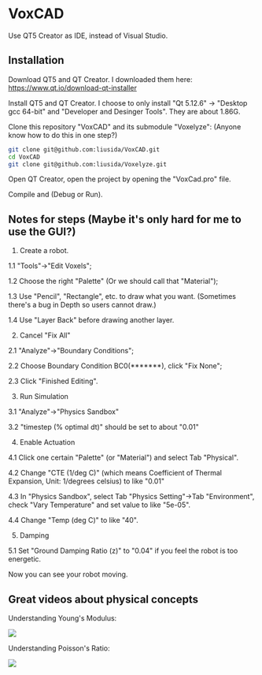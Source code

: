 # VoxCAD

Use QT5 Creator as IDE, instead of Visual Studio.

## Installation

Download QT5 and QT Creator. I downloaded them here: https://www.qt.io/download-qt-installer

Install QT5 and QT Creator. I choose to only install "Qt 5.12.6" -> "Desktop gcc 64-bit" and "Developer and Desinger Tools". They are about 1.86G.

Clone this repository "VoxCAD" and its submodule "Voxelyze": (Anyone know how to do this in one step?)

```bash
git clone git@github.com:liusida/VoxCAD.git
cd VoxCAD
git clone git@github.com:liusida/Voxelyze.git
```

Open QT Creator, open the project by opening the "VoxCad.pro" file.

Compile and (Debug or Run).


## Notes for steps (Maybe it's only hard for me to use the GUI?)

1. Create a robot.

1.1 "Tools"->"Edit Voxels"; 

1.2 Choose the right "Palette" (Or we should call that "Material"); 

1.3 Use "Pencil", "Rectangle", etc. to draw what you want. (Sometimes there's a bug in Depth so users cannot draw.)

1.4 Use "Layer Back" before drawing another layer.

2. Cancel "Fix All"

2.1 "Analyze"->"Boundary Conditions";

2.2 Choose Boundary Condition BC0(*******), click "Fix None";

2.3 Click "Finished Editing".

3. Run Simulation

3.1 "Analyze"->"Physics Sandbox"

3.2 "timestep (% optimal dt)" should be set to about "0.01"

4. Enable Actuation

4.1 Click one certain "Palette" (or "Material") and select Tab "Physical".

4.2 Change "CTE (1/deg C)" (which means Coefficient of Thermal Expansion, Unit: 1/degrees celsius) to like "0.01"

4.3 In "Physics Sandbox", select Tab "Physics Setting"->Tab "Environment", check "Vary Temperature" and set value to like "5e-05".

4.4 Change "Temp (deg C)" to like "40".

5. Damping

5.1 Set "Ground Damping Ratio (z)" to "0.04" if you feel the robot is too energetic.

Now you can see your robot moving.

## Great videos about physical concepts

Understanding Young's Modulus: 

[![](https://i.ytimg.com/vi/DLE-ieOVFjI/hqdefault.jpg?sqp=-oaymwEZCPYBEIoBSFXyq4qpAwsIARUAAIhCGAFwAQ==&rs=AOn4CLDVt2H-rw0Bg7acXSBktS2e0DqeZA)](https://www.youtube.com/watch?v=DLE-ieOVFjI)

Understanding Poisson's Ratio: 

[![](https://i.ytimg.com/vi/tuOlM3P7ygA/hqdefault.jpg?sqp=-oaymwEZCPYBEIoBSFXyq4qpAwsIARUAAIhCGAFwAQ==&rs=AOn4CLBVaNtvEewQxuTZv6eHlH1zacW0mg)](https://www.youtube.com/watch?v=tuOlM3P7ygA)

